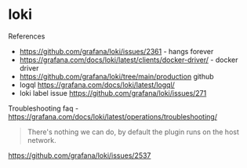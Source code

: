 # loki

References
- https://github.com/grafana/loki/issues/2361 - hangs forever
- https://grafana.com/docs/loki/latest/clients/docker-driver/ - docker driver
- https://github.com/grafana/loki/tree/main/production github
- logql https://grafana.com/docs/loki/latest/logql/
- loki label issue https://github.com/grafana/loki/issues/271


Troubleshooting faq -https://grafana.com/docs/loki/latest/operations/troubleshooting/

> There's nothing we can do, by default the plugin runs on the host network.

https://github.com/grafana/loki/issues/2537

